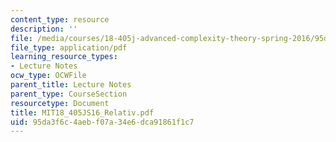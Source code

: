 ```yaml
---
content_type: resource
description: ''
file: /media/courses/18-405j-advanced-complexity-theory-spring-2016/95da3f6c4aebf07a34e6dca91861f1c7_MIT18_405JS16_Relativ.pdf
file_type: application/pdf
learning_resource_types:
- Lecture Notes
ocw_type: OCWFile
parent_title: Lecture Notes
parent_type: CourseSection
resourcetype: Document
title: MIT18_405JS16_Relativ.pdf
uid: 95da3f6c-4aeb-f07a-34e6-dca91861f1c7
---
```

